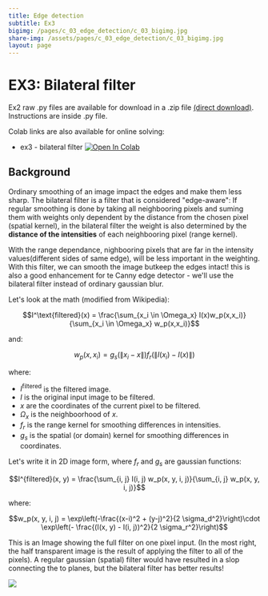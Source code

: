 ```yaml
---
title: Edge detection
subtitle: Ex3
bigimg: /pages/c_03_edge_detection/c_03_bigimg.jpg
share-img: /assets/pages/c_03_edge_detection/c_03_bigimg.jpg
layout: page
---
```


# EX3: Bilateral filter

Ex2 raw .py files are available for download in a .zip file [(direct download)](https://github.com/YoniChechik/AI_is_Math/raw/master/c_03_edge_detection/ex3/ex3.zip). Instructions are inside .py file.

Colab links are also available for online solving:
- ex3 - bilateral filter [![Open In Colab](https://colab.research.google.com/assets/colab-badge.svg)](https://colab.research.google.com/github/YoniChechik/AI_is_Math/blob/master/c_03_edge_detection/ex3/ex3.ipynb)

## Background

Ordinary smoothing of an image impact the edges and make them less sharp.
The bilateral filter is a filter that is considered "edge-aware":
If regular smoothing is done by taking all neighbooring pixels and suming them with weights only dependent by the distance from the chosen pixel (spatial kernel), in the bilateral filter the weight is also determined by the **distance of the intensities** of each neighbooring pixel (range kernel).

With the range dependance, nighbooring pixels that are far in the intensity values(different sides of same edge), will be less important in the weighting.
With this filter, we can smooth the image butkeep the edges intact! this is also a good enhancement for te Canny edge detector - we'll use the bilateral filter instead of ordinary gaussian blur.

Let's look at the math (modified from Wikipedia):

$$I^\text{filtered}(x) = \frac{\sum_{x_i \in \Omega_x} I(x)w_p(x,x_i)}{\sum_{x_i \in \Omega_x} w_p(x,x_i)}$$

and:

$$w_p(x,x_i) = g_s(\|x_i - x\|)f_r(\|I(x_i) - I(x)\|)$$

where:

- $I^\text{filtered}$ is the filtered image.
- $I$ is the original input image to be filtered.
- $x$ are the coordinates of the current pixel to be filtered.
- $\Omega_x$ is the neighboorhood of $x$.
- $f_r$ is the range kernel for smoothing differences in intensities.
- $g_s$ is the spatial (or domain) kernel for smoothing differences in coordinates.

Let's write it in 2D image form, where $f_r$ and $g_s$ are gaussian functions:

$$I^{filtered}(x, y) = \frac{\sum_{i, j} I(i, j) w_p(x, y, i, j)}{\sum_{i, j} w_p(x, y, i, j)}$$

where: 

$$w_p(x, y, i, j) = \exp\left(-\frac{(x-i)^2 + (y-j)^2}{2 \sigma_d^2}\right)\cdot  \exp\left(- \frac{(I(x, y) - I(i, j))^2}{2 \sigma_r^2}\right)$$


This is an Image showing the full filter on one pixel input.
(In the most right, the half transparent image is the result of applying the filter to all of the pixels).
A regular gaussian (spatial) filter would have resulted in a slop connecting the to planes, but the bilateral filter has better results!


![](https://github.com/YoniChechik/AI_is_Math/raw/master/c_03_edge_detection/site_metadata/bilateral_filter.png)